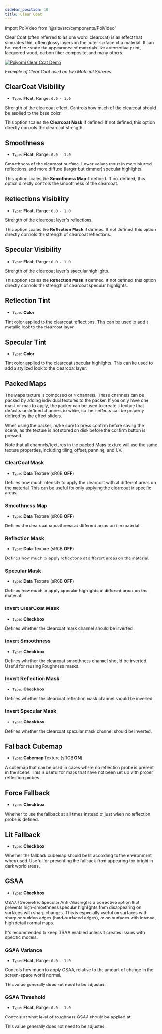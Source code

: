 ```yaml
---
sidebar_position: 10
title: Clear Coat
---
```

import PoiVideo from '@site/src/components/PoiVideo'

Clear Coat (often referred to as one word, clearcoat) is an effect that simulates thin, often glossy layers on the outer surface of a material. It can be used to create the appearance of materials like automotive paint, lacquered wood, carbon fiber composite, and many others.

<a target="_blank" href="/img/shading/PoiClearCoatDemo.png">
<img src="/img/shading/PoiClearCoatDemo.png" alt="Poiyomi Clear Coat Demo"/>
</a>

*Example of Clear Coat used on two Material Spheres.*

## ClearCoat Visibility

- `Type`: **Float**, Range: `0.0 - 1.0`

Strength of the clearcoat effect. Controls how much of the clearcoat should be applied to the base color. 

This option scales the **Clearcoat Mask** if defined. If not defined, this option directly controls the clearcoat strength.

## Smoothness

- `Type`: **Float**, Range: `0.0 - 1.0`

Smoothness of the clearcoat surface. Lower values result in more blurred reflections, and more diffuse (larger but dimmer) specular highlights.

This option scales the **Smoothness Map** if defined. If not defined, this option directly controls the smoothness of the clearcoat.

## Reflections Visibility

- `Type`: **Float**, Range: `0.0 - 1.0`

Strength of the clearcoat layer's reflections.

This option scales the **Reflection Mask** if defined. If not defined, this option directly controls the strength of clearcoat reflections.

## Specular Visibility

- `Type`: **Float**, Range: `0.0 - 1.0`

Strength of the clearcoat layer's specular highlights.

This option scales the **Reflection Mask** if defined. If not defined, this option directly controls the strength of clearcoat specular highlights.

## Reflection Tint

- `Type`: **Color**

Tint color applied to the clearcoat reflections. This can be used to add a metallic look to the clearcoat layer.

## Specular Tint

- `Type`: **Color**

Tint color applied to the clearcoat specular highlights. This can be used to add a stylized look to the clearcoat layer.

## Packed Maps

The Maps texture is composed of 4 channels. These channels can be packed by adding individual textures to the packer. If you only have one mask or map to apply, the packer can be used to create a texture that defaults undefined channels to white, so their effects can be properly defined by the effect sliders. 

When using the packer, make sure to press confirm before saving the scene, as the texture is not stored on disk before the confirm button is pressed.

Note that all channels/textures in the packed Maps texture will use the same texture properties, including tiling, offset, panning, and UV.

### ClearCoat Mask

- `Type`: **Data** Texture (sRGB **OFF**)

Defines how much intensity to apply the clearcoat with at different areas on the material. This can be useful for only applying the clearcoat in specific areas.

### Smoothness Map

- `Type`: **Data** Texture (sRGB **OFF**)

Defines the clearcoat smoothness at different areas on the material.

### Reflection Mask

- `Type`: **Data** Texture (sRGB **OFF**)

Defines how much to apply reflections at different areas on the material.

### Specular Mask

- `Type`: **Data** Texture (sRGB **OFF**)

Defines how much to apply specular highlights at different areas on the material.

### Invert ClearCoat Mask

- `Type`: **Checkbox**

Defines whether the clearcoat mask channel should be inverted.

### Invert Smoothness

- `Type`: **Checkbox**

Defines whether the clearcoat smoothness channel should be inverted. Useful for reusing Roughness masks.

### Invert Reflection Mask

- `Type`: **Checkbox**

Defines whether the clearcoat reflection mask channel should be inverted.

### Invert Specular Mask

- `Type`: **Checkbox**

Defines whether the clearcoat specular mask channel should be inverted.

## Fallback Cubemap

- `Type`: **Cubemap** Texture (sRGB **ON**)

A cubemap that can be used in cases where no reflection probe is present in the scene. This is useful for maps that have not been set up with proper reflection probes.

## Force Fallback

- `Type`: **Checkbox**

Whether to use the fallback at all times instead of just when no reflection probe is defined.

## Lit Fallback

- `Type`: **Checkbox**

Whether the fallback cubemap should be lit according to the environment when used. Useful for preventing the fallback from appearing too bright in dark world areas.

## GSAA

- `Type`: **Checkbox**

GSAA (Geometric Specular Anti-Aliasing) is a corrective option that prevents high-smoothness specular highlights from disappearing on surfaces with sharp changes. This is especially useful on surfaces with sharp or sudden edges (hard-surfaced edges), or on surfaces with intense, high detail normal maps.

It's recommended to keep GSAA enabled unless it creates issues with specific models.

### GSAA Variance

- `Type`: **Float**, Range: `0.0 - 1.0`

Controls how much to apply GSAA, relative to the amount of change in the screen-space world normal.

This value generally does not need to be adjusted.

### GSAA Threshold

- `Type`: **Float**, Range: `0.0 - 1.0`

Controls at what level of roughness GSAA should be applied at.

This value generally does not need to be adjusted.
